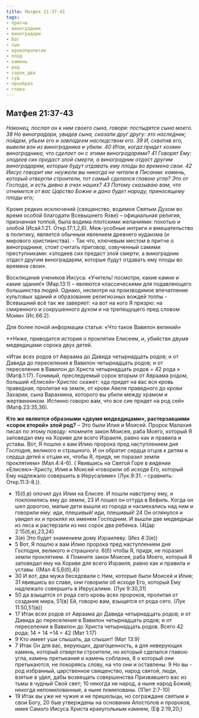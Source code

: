 ```yaml
---
title: Матфея 21:37-43
tags: 
- притча
- виноградник
- виноградари
- Бог
- сын
- кровопролитие
- плод
- камень
- род
- сорок_два
- суд
- прообраз
- глава
---
```


## Матфея 21:37-43

*Наконец, послал он к ним своего сына, говоря: постыдятся сына моего. 38 Но виноградари, увидев сына, сказали друг другу: это наследник; пойдем, убьем его и завладеем наследством его. 39 И, схватив его, вывели вон из виноградника и убили. 40 Итак, когда придет хозяин виноградника, что сделает он с этими виноградарями?
41 Говорят Ему: злодеев сих предаст злой смерти, а виноградник отдаст другим виноградарям, которые будут отдавать ему плоды во времена свои. 42 Иисус говорит им: неужели вы никогда не читали в Писании: камень, который отвергли строители, тот самый сделался главою угла? Это от Господа, и есть дивно в очах наших? 43 Потому сказываю вам, что отнимется от вас Царство Божие и дано будет народу, приносящему плоды его;*

Кроме редких исключений (священство, водимое Святым Духом во время особой благодати Всевышнего Яхве) – официальная религия, признанная толпой, была водима плотскими желаниями: похотью и злобой (Исай.1:21. Откр.17:1,2,6). Меж-усобные интриги и вмешательство в политику, является обычным явлением древнего иудаизма (и мирового христианства). - Так что, ключевым местом в притче о винограднике, стоит считать приговор, озвученный самими преступниками: «злодеев сих предаст злой смерти, а виноградник отдаст другим виноградарям, которые будут отдавать ему плоды во времена свои».

Восклицания учеников Иисуса: «Учитель! посмотри, какие камни и какие здания!» (Мар.13:1) – являются классическими для подавляющего большинства людей. Однако, несмотря на производимое впечатление культовых зданий и образование религиозных вождей толпы - Всевышний всё так же заверяет: «а вот на кого Я призрю: на смиренного и сокрушенного духом и на трепещущего пред словом Моим» (Ис.66:2). 

Для более поной информации статья: «Что такое Вавилон великий»

**Ниже, приводится история о проклятии Елисеем, и, убийстве двумя медведицами сорока двух детей. 

«Итак всех родов от Авраама до Давида четырнадцать родов; и от Давида до переселения в Вавилон четырнадцать родов; и от переселения в Вавилон до Христа четырнадцать родов = 42 рода » (Матф.1:17). Гонимый, преследуемый сорок вторым от Авраама родом, больший «Елисей»-Христос скажет: «да придет на вас вся кровь праведная, пролитая на земле, от крови Авеля праведного до крови Захарии, сына Варахиина, которого вы убили между храмом и жертвенником. Истинно говорю вам, что все сие придет на род сей» (Матф.23:35,36). 

**Кто же является образными «двумя медведицами», растерзавшими «сорок второй» злой род?** – Это были Илия и Моисей. Пророк Малахия писал по этому поводу: «помните закон Моисея, раба Моего, который Я заповедал ему на Хориве для всего Израиля, равно как и правила и уставы. Вот, Я пошлю к вам Илию пророка пред наступлением дня Господня, великого и страшного. И он обратит сердца отцов к детям и сердца детей к отцам их, чтобы Я, придя, не поразил земли проклятием» (Мал.4:4-6). ( Явившись на Святой Горе в видении «Елисею»-Христу, Илия и Моисей «говорили об исходе Его, который Ему надлежало совершить в Иерусалиме» (Лук.9:31. – сравнить: Откр.11:3-8.)). 

- 15(б,в) опочил дух Илии на Елисее. И пошли навстречу ему, и поклонились ему до земли, 23 И пошел он оттуда в Вефиль. Когда он шел дорогою, малые дети вышли из города и насмехались над ним и говорили ему: иди, плешивый! иди, плешивый! 24 Он оглянулся и увидел их и проклял их именем Господним. И вышли две медведицы из леса и растерзали из них сорок два ребенка. (4Цар 2:15(б,в),23,24)
- 3(е) Это будет знамением дому Израилеву. (Иез 4:3(е))
- 5 Вот, Я пошлю к вам Илию пророка пред наступлением дня Господня, великого и страшного. 6(б) чтобы Я, придя, не поразил земли проклятием. 4 Помните закон Моисея, раба Моего, который Я заповедал ему на Хориве для всего Израиля, равно как и правила и уставы. ((Мал 4:5,6(б),4))
- 30 И вот, два мужа беседовали с Ним, которые были Моисей и Илия; 31 явившись во славе, они говорили об исходе Его, который Ему надлежало совершить в Иерусалиме. (Лук 9:30,31)
- 50 да взыщется от рода сего кровь всех пророков, пролитая от создания мира, 51(в) Ей, говорю вам, взыщется от рода сего. (Лук 11:50,51(в))
- 17 Итак всех родов от Авраама до Давида четырнадцать родов; и от Давида до переселения в Вавилон четырнадцать родов; и от переселения в Вавилон до Христа четырнадцать родов. Всего 42 рода; 14 + 14 +14 = 42 (Мат 1:17)
- 9 Кто имеет уши слышать, да слышит! (Мат 13:9)
- 7 Итак Он для вас, верующих, драгоценность, а для неверующих камень, который отвергли строители, но который сделался главою угла, камень претыкания и камень соблазна, 8 о который они претыкаются, не покоряясь слову, на что они и оставлены. 9 Но вы - род избранный, царственное священство, народ святой, люди, взятые в удел, дабы возвещать совершенства Призвавшего вас из тьмы в чудный Свой свет; 10 некогда не народ, а ныне народ Божий; некогда непомилованные, а ныне помилованы. (1Пет 2:7-10)
- 19 Итак вы уже не чужие и не пришельцы, но сограждане святым и свои Богу, 20 быв утверждены на основании Апостолов и пророков, имея Самого Иисуса Христа краеугольным камнем, (Еф 2:19,20;)